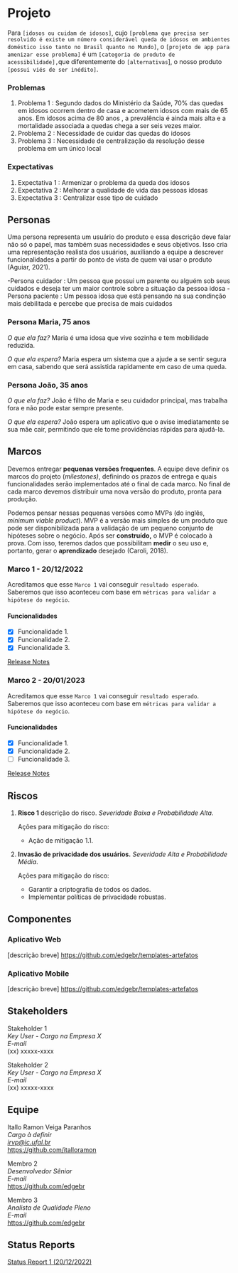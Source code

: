 # Projeto

Para `[idosos ou cuidam de idosos]`, cujo `[problema que precisa ser resolvido é existe um número considerável queda de idosos em ambientes doméstico isso tanto no Brasil quanto no Mundo]`, o `[projeto de app para amenizar esse problema]` é um `[categoria do produto de acessibilidade],`que diferentemente do `[alternativas`], o nosso produto `[possui viés de ser inédito]`.

### Problemas

1) Problema 1 : Segundo dados do Ministério da Saúde,  70% das quedas em idosos ocorrem dentro de casa e acometem idosos com mais de 65 anos. Em idosos acima de 80 anos , a prevalência é ainda mais alta e a mortalidade associada a quedas chega a ser seis vezes maior.
2) Problema 2 : Necessidade de cuidar das quedas do idosos
3) Problema 3 : Necessidade de centralização da resolução desse problema em um único local

### Expectativas

1) Expectativa 1 : Armenizar o problema da queda dos idosos
2) Expectativa 2 : Melhorar a qualidade de vida das pessoas idosas
3) Expectativa 3 : Centralizar esse tipo de cuidado

## Personas

Uma persona representa um usuário do produto e essa descrição deve falar não só o papel, mas também suas necessidades e seus objetivos. Isso cria uma representação realista dos usuários, auxiliando a equipe a descrever funcionalidades a partir do ponto de vista de quem vai usar o produto (Aguiar, 2021).

-Persona cuidador : Um pessoa que possui um parente ou alguém sob seus cuidados e deseja ter um maior controle sobre a situação da pessoa idosa 
-Persona paciente : Um pessoa idosa que está pensando na sua condinção mais debilitada e percebe que precisa de mais cuidados 

### Persona Maria, 75 anos

*O que ela faz?*
Maria é uma idosa que vive sozinha e tem mobilidade reduzida.

*O que ela espera?*
Maria espera um sistema que a ajude a se sentir segura em casa, sabendo que será assistida rapidamente em caso de uma queda.

### Persona João, 35 anos

*O que ela faz?*
João é filho de Maria e seu cuidador principal, mas trabalha fora e não pode estar sempre presente.

*O que ela espera?*
João espera um aplicativo que o avise imediatamente se sua mãe cair, permitindo que ele tome providências rápidas para ajudá-la.

## Marcos

Devemos entregar **pequenas versões frequentes**. A equipe deve definir os marcos do projeto (*milestones)*, definindo os prazos de entrega e quais funcionalidades serão implementados até o final de cada marco. No final de cada marco devemos distribuir uma nova versão do produto, pronta para produção.

Podemos pensar nessas pequenas versões como MVPs (do inglês, *minimum viable product*). MVP é a versão mais simples de um produto que pode ser disponibilizada para a validação de um pequeno conjunto de hipóteses sobre o negócio. Após ser **construído,** o MVP é colocado à prova. Com isso, teremos dados que possibilitam **medir** o seu uso e, portanto, gerar o **aprendizado** desejado (Caroli, 2018).

### Marco 1 - 20/12/2022

Acreditamos que esse `Marco 1` vai conseguir `resultado esperado`. Saberemos que isso aconteceu com base em `métricas para validar a hipótese do negócio`.

#### Funcionalidades

- [x] Funcionalidade 1.
- [x] Funcionalidade 2.
- [x] Funcionalidade 3.

[Release Notes ](release_notes_1.md)

### Marco 2 - 20/01/2023

Acreditamos que esse `Marco 1` vai conseguir `resultado esperado`. Saberemos que isso aconteceu com base em `métricas para validar a hipótese do negócio`.

#### Funcionalidades

- [x] Funcionalidade 1.
- [x] Funcionalidade 2.
- [ ] Funcionalidade 3.

[Release Notes ](release_notes_1.md)

## Riscos

1. **Risco 1** descrição do risco. *Severidade Baixa e Probabilidade Alta*.

   Ações para mitigação do risco:

   * Ação de mitigação 1.1.

2. **Invasão de privacidade dos usuários.** *Severidade Alta e Probabilidade Média*.

   Ações para mitigação do risco:

   * Garantir a criptografia de todos os dados.
   * Implementar políticas de privacidade robustas.

## Componentes

### Aplicativo Web
[descrição breve]
https://github.com/edgebr/templates-artefatos

### Aplicativo Mobile
[descrição breve]
https://github.com/edgebr/templates-artefatos


## Stakeholders

Stakeholder 1 <br />
*Key User - Cargo na Empresa X* <br />
*E-mail* <br />
(xx) xxxxx-xxxx

Stakeholder 2 <br />
*Key User - Cargo na Empresa X* <br />
*E-mail* <br />
(xx) xxxxx-xxxx

## Equipe

Itallo Ramon Veiga Paranhos <br />
*Cargo à definir* <br />
*irvp@ic.ufal.br* <br />
https://github.com/italloramon

Membro 2 <br />
*Desenvolvedor Sênior* <br />
*E-mail* <br />
https://github.com/edgebr

Membro 3 <br />
*Analista de Qualidade Pleno* <br />
*E-mail* <br />
https://github.com/edgebr

## Status Reports

[Status Report 1 (20/12/2022)](status_report_1.md)

